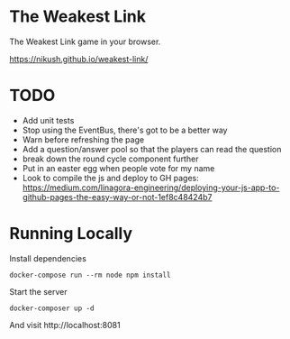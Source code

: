 The Weakest Link
================
The Weakest Link game in your browser.

https://nikush.github.io/weakest-link/


# TODO
- Add unit tests
- Stop using the EventBus, there's got to be a better way
- Warn before refreshing the page
- Add a question/answer pool so that the players can read the question
- break down the round cycle component further
- Put in an easter egg when people vote for my name
- Look to compile the js and deploy to GH pages:
  https://medium.com/linagora-engineering/deploying-your-js-app-to-github-pages-the-easy-way-or-not-1ef8c48424b7


# Running Locally
Install dependencies

    docker-compose run --rm node npm install

Start the server

    docker-composer up -d

And visit http://localhost:8081
